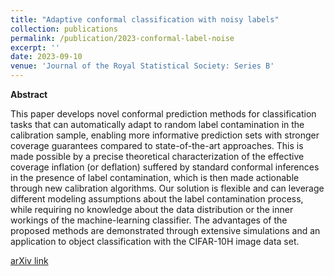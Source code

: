 ```yaml
---
title: "Adaptive conformal classification with noisy labels"
collection: publications
permalink: /publication/2023-conformal-label-noise
excerpt: ''
date: 2023-09-10
venue: 'Journal of the Royal Statistical Society: Series B'
---
```


**Abstract**

This paper develops novel conformal prediction methods for classification tasks that can automatically adapt to random label contamination in the calibration sample, enabling more informative prediction sets with stronger coverage guarantees compared to state-of-the-art approaches. This is made possible by a precise theoretical characterization of the effective coverage inflation (or deflation) suffered by standard conformal inferences in the presence of label contamination, which is then made actionable through new calibration algorithms. Our solution is flexible and can leverage different modeling assumptions about the label contamination process, while requiring no knowledge about the data distribution or the inner workings of the machine-learning classifier. The advantages of the proposed methods are demonstrated through extensive simulations and an application to object classification with the CIFAR-10H image data set.

[arXiv link](https://arxiv.org/pdf/2309.05092.pdf)